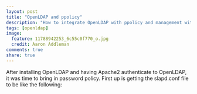 ```yaml
---
layout: post
title: "OpenLDAP and ppolicy"
description: "How to integrate OpenLDAP with ppolicy and management with Apache Directory Studio"
tags: [openldap]
image:
  feature: 11788942253_6c55c0f770_o.jpg
  credit: Aaron Addleman
comments: true
share: true
---
```


After installing OpenLDAP and having Apache2 authenticate to OpenLDAP, it was time to bring in password policy. First up is getting the slapd.conf file to be like the following:
